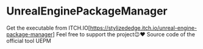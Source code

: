 # UnrealEnginePackageManager
Get the executable from ITCH.IO[https://stylizededge.itch.io/unreal-engine-package-manager]
Feel free to support the project😉❤
Source code of the official tool UEPM
